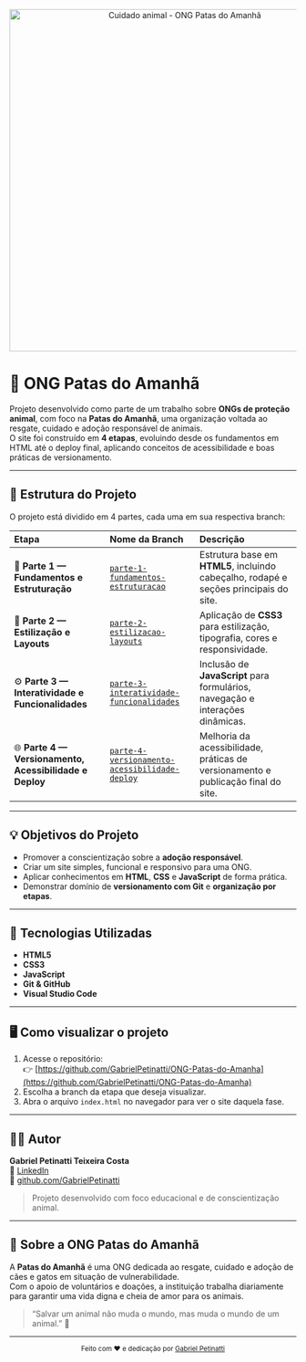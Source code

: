 <p align="center">
  <img src="https://img.freepik.com/free-vector/hand-with-dog-paw-inside-heart-animal-care-logo-template_23-2148713818.jpg" alt="Cuidado animal - ONG Patas do Amanhã" width="600"/>
</p>

# 🐾 ONG Patas do Amanhã

Projeto desenvolvido como parte de um trabalho sobre **ONGs de proteção animal**, com foco na **Patas do Amanhã**, uma organização voltada ao resgate, cuidado e adoção responsável de animais.  
O site foi construído em **4 etapas**, evoluindo desde os fundamentos em HTML até o deploy final, aplicando conceitos de acessibilidade e boas práticas de versionamento.

---

## 🚀 Estrutura do Projeto

O projeto está dividido em 4 partes, cada uma em sua respectiva branch:

| Etapa | Nome da Branch | Descrição |
|:------|:----------------|:----------|
| 🧱 **Parte 1 — Fundamentos e Estruturação** | [`parte-1-fundamentos-estruturacao`](https://github.com/GabrielPetinatti/ONG-Patas-do-Amanha/tree/parte-1-fundamentos-estruturacao) | Estrutura base em **HTML5**, incluindo cabeçalho, rodapé e seções principais do site. |
| 🎨 **Parte 2 — Estilização e Layouts** | [`parte-2-estilizacao-layouts`](https://github.com/GabrielPetinatti/ONG-Patas-do-Amanha/tree/parte-2-estilizacao-layouts) | Aplicação de **CSS3** para estilização, tipografia, cores e responsividade. |
| ⚙️ **Parte 3 — Interatividade e Funcionalidades** | [`parte-3-interatividade-funcionalidades`](https://github.com/GabrielPetinatti/ONG-Patas-do-Amanha/tree/parte-3-interatividade-funcionalidades) | Inclusão de **JavaScript** para formulários, navegação e interações dinâmicas. |
| 🌐 **Parte 4 — Versionamento, Acessibilidade e Deploy** | [`parte-4-versionamento-acessibilidade-deploy`](https://github.com/GabrielPetinatti/ONG-Patas-do-Amanha/tree/parte-4-versionamento-acessibilidade-deploy) | Melhoria da acessibilidade, práticas de versionamento e publicação final do site. |

---

## 💡 Objetivos do Projeto

- Promover a conscientização sobre a **adoção responsável**.  
- Criar um site simples, funcional e responsivo para uma ONG.  
- Aplicar conhecimentos em **HTML**, **CSS** e **JavaScript** de forma prática.  
- Demonstrar domínio de **versionamento com Git** e **organização por etapas**.

---

## 🧰 Tecnologias Utilizadas

- **HTML5**
- **CSS3**
- **JavaScript**
- **Git & GitHub**
- **Visual Studio Code**

---

## 🖥️ Como visualizar o projeto

1. Acesse o repositório:  
   👉 [https://github.com/GabrielPetinatti/ONG-Patas-do-Amanha](https://github.com/GabrielPetinatti/ONG-Patas-do-Amanha)
2. Escolha a branch da etapa que deseja visualizar.
3. Abra o arquivo `index.html` no navegador para ver o site daquela fase.

---

## 👨‍💻 Autor

**Gabriel Petinatti Teixeira Costa**  
💼 [LinkedIn](https://www.linkedin.com/in/gabriel-petinatti-teixeira-costa-b9a327238/)  
📧 [github.com/GabrielPetinatti](https://github.com/GabrielPetinatti)  

> Projeto desenvolvido com foco educacional e de conscientização animal.

---

## 🐶 Sobre a ONG Patas do Amanhã

A **Patas do Amanhã** é uma ONG dedicada ao resgate, cuidado e adoção de cães e gatos em situação de vulnerabilidade.  
Com o apoio de voluntários e doações, a instituição trabalha diariamente para garantir uma vida digna e cheia de amor para os animais.

> “Salvar um animal não muda o mundo, mas muda o mundo de um animal.” 💛

---

<p align="center">
  <sub>Feito com ❤️ e dedicação por <a href="https://www.linkedin.com/in/gabriel-petinatti-teixeira-costa-b9a327238/">Gabriel Petinatti</a></sub>
</p>



